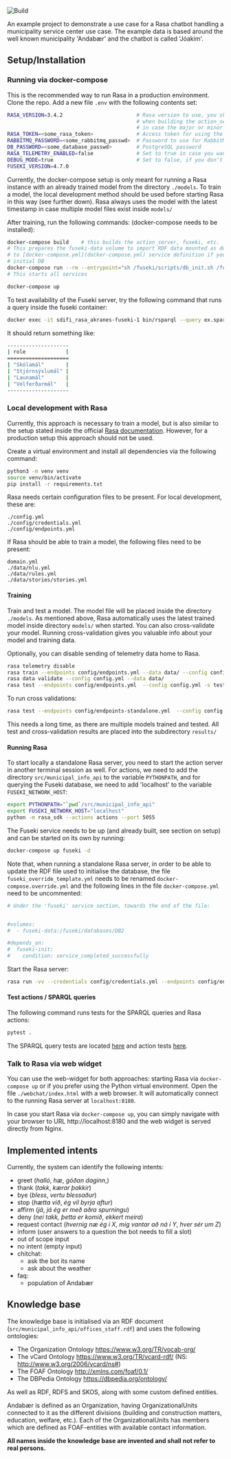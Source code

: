 ![Build](https://github.com/SDiFI/sdifi_rasa_akranes/actions/workflows/rasa.yml/badge.svg?event=push)

An example project to demonstrate a use case for a Rasa chatbot handling a municipality service center use case.
The example data is based around the well known municipality 'Andabær' and the chatbot is called 'Jóakim'.

## Setup/Installation

### Running via docker-compose
This is the recommended way to run Rasa in a production environment. Clone the repo. Add a new file `.env` with the
following contents set:

```bash
RASA_VERSION=3.4.2                        # Rasa version to use, you should also set an appropriate Rasa SDK version
                                          # when building the action_server via docker/sdk/Dockerfile
                                          # in case the major or minor number changes
RASA_TOKEN=<some_rasa_token>              # Access token for using the Restful API of Rasa
RABBITMQ_PASSWORD=<some_rabbitmq_passwd>  # Password to use for RabbitMQ
DB_PASSWORD=<some_database_passwd>        # PostgreSQL password
RASA_TELEMETRY_ENABLED=false              # Set to true in case you want to send anonymous usage data to Rasa
DEBUG_MODE=true                           # Set to false, if you don't want lots of infomration from Rasa
FUSEKI_VERSION=4.7.0
```

Currently, the docker-compose setup is only meant for running a Rasa instance with an already trained model
from the directory `./models`. To train a model, the local development method should be used before starting Rasa
in this way (see further down). Rasa always uses the model with the latest timestamp in case multiple model files exist
inside `models/`

After training, run the following commands: (docker-compose needs to be installed):

```bash
docker-compose build    # this builds the action_server, fuseki, etc.
# This prepares the fuseki-data volume to import RDF data mounted as docker-volume. Please refer
# to [docker-compose.yml](docker-compose.yml) service definition if you want to use a different RDF file as
# initial DB
docker-compose run --rm --entrypoint="sh /fuseki/scripts/db_init.sh /fuseki/rdf/initial.rdf" fuseki
# This starts all services

docker-compose up
```

To test availability of the Fuseki server, try the following command that runs a query inside the fuseki container:

``` bash
docker exec -it sdifi_rasa_akranes-fuseki-1 bin/rsparql --query ex.sparql --service=http://localhost:3030/ds/query
```

It should return something like:

``` bash
--------------------
| role             |
====================
| "Skólamál"       |
| "Stjórnsýslumál" |
| "Launamál"       |
| "Velferðarmál"   |
--------------------
```

### Local development with Rasa

Currently, this approach is necessary to train a model, but is also similar to the setup stated inside the official [Rasa
documentation](https://rasa.com/docs/rasa/installation/environment-set-up). However, for a production setup this approach
should not be used.

Create a virtual environment and install all dependencies via the following command:

``` bash
python3 -m venv venv
source venv/bin/activate
pip install -r requirements.txt
```

Rasa needs certain configuration files to be present. For local development, these are:

```
./config.yml
./config/credentials.yml
./config/endpoints.yml
```

If Rasa should be able to train a model, the following files need to be present:

```
domain.yml
./data/nlu.yml
./data/rules.yml
./data/stories/stories.yml
```

#### Training

Train and test a model. The model file will be placed inside the directory `./models`. As mentioned above, Rasa
automatically uses the latest trained model inside directory `models/` when started. You can also cross-validate
your model. Running cross-validation gives you valuable info about your model and training data.

Optionally, you can disable sending of telemetry data home to Rasa.

```bash
rasa telemetry disable
rasa train --endpoints config/endpoints.yml --data data/ --config config.yml
rasa data validate --config config.yml --data data/
rasa test --endpoints config/endpoints.yml  --config config.yml -s tests/
```

To run cross validations:

```bash
rasa test --endpoints config/endpoints-standalone.yml  --config config.yml -s tests/ --cross-validation
```

This needs a long time, as there are multiple models trained and tested. All test and cross-validation results are
placed into the subdirectory `results/`

#### Running Rasa

To start locally a standalone Rasa server, you need to start the action server in another terminal session as well. For
actions, we need to add the directory `src/municipal_info_api` to the variable `PYTHONPATH`, and for querying the 
Fuseki database, we need to add 'localhost' to the variable `FUSEKI_NETWORK_HOST`:

```bash
export PYTHONPATH="`pwd`/src/municipal_info_api"
export FUSEKI_NETWORK_HOST="localhost"
python -m rasa_sdk --actions actions --port 5055
```

The Fuseki service needs to be up (and already built, see section on setup) and can be started on its own by running:

```bash
docker-compose up fuseki -d
```

Note that, when running a standalone Rasa server, in order to be able to update the RDF file used to initialise the 
database, the file `fuseki_override_template.yml` needs to be renamed `docker-compose.override.yml` and the following
lines in the file `docker-compose.yml` need to be uncommented:

```bash
# Under the 'fuseki' service section, towards the end of the file:


#volumes:
#  - fuseki-data:/fuseki/databases/DB2

#depends_on:
#  fuseki-init:
#    condition: service_completed_successfully

```

Start the Rasa server:

```bash
rasa run -vv --credentials config/credentials.yml --endpoints config/endpoints.yml --port 8180 --cors "*" models/
```

#### Test actions / SPARQL queries

The following command runs tests for the SPARQL queries and Rasa actions:

```bash
pytest .
```

The SPARQL query tests are located [here](src/municipal_info_api/sparql_test.py) and action tests
[here](tests/test_actions.py).

###  Talk to Rasa via web widget

You can use the web-widget for both approaches: starting Rasa via `docker-compose up` or if you prefer using
the Python virtual environment.
Open the file `./webchat/index.html` with a web browser. It will automatically connect to the running Rasa server at
`localhost:8180`.

In case you start Rasa via `docker-compose up`, you can simply navigate with your browser to URL http://localhost:8180 and
the web widget is served directly from Nginx.

## Implemented intents

Currently, the system can identify the following intents:

* greet (_halló_, _hæ_, _góðan daginn_,)
* thank (_takk_, _kærar þakkir_)
* bye (_bless_, _vertu blessaður_)
* stop (_hætta við_, _ég vil byrja aftur_)
* affirm (_já_, _já ég er með aðra spurningu_)
* deny (_nei takk, þetta er komið_, _ekkert meira_)
* request contact (_hvernig næ ég í X_, _mig vantar að ná í Y_, _hver sér um Z_)
* inform (user answers to a question the bot needs to fill a slot)
* out of scope input
* no intent (empty input)
* chitchat:
  * ask the bot its name
  * ask about the weather
* faq:
  * population of Andabær

## Knowledge base

The knowledge base is initialised via an RDF document (`src/municipal_info_api/offices_staff.rdf`) and uses the following ontologies:

* The Organization Ontology https://www.w3.org/TR/vocab-org/
* The vCard Ontology https://www.w3.org/TR/vcard-rdf/ (NS: http://www.w3.org/2006/vcard/ns#)
* The FOAF Ontology http://xmlns.com/foaf/0.1/
* The DBPedia Ontology https://dbpedia.org/ontology/

As well as RDF, RDFS and SKOS, along with some custom defined entities.

Andabær is defined as an Organization, having OrganizationalUnits connected to it 
as the different divisions (building and construction matters, education, welfare, etc.). Each of
the OrganizationalUnits has members which are defined as FOAF-entities with available contact information.

**All names inside the knowledge base are invented and shall not refer to real persons.**
